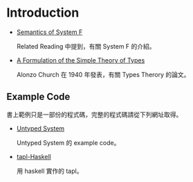 # Introduction

* [Semantics of System F](http://www.paultaylor.eu/stable/semsf.pdf)

  Related Reading 中提到，有關 System F 的介紹。

* [A Formulation of the Simple Theory of Types](https://www.classes.cs.uchicago.edu/archive/2007/spring/32001-1/papers/church-1940.pdf)

  Alonzo Church 在 1940 年發表，有關 Types Therory 的論文。

## Example Code

書上範例只是一部份的程式碼，完整的程式碼請從下列網址取得。

* [Untyped System](http://www.cis.upenn.edu/~bcpierce/tapl/checkers/untyped.tar.gz)

  Untyped System 的 example code。

* [tapl-Haskell](https://code.google.com/p/tapl-haskell/downloads/detail?name=tapl-haskell-0.1.tar.gz&can=2&q=)

  用 haskell 實作的 tapl。
